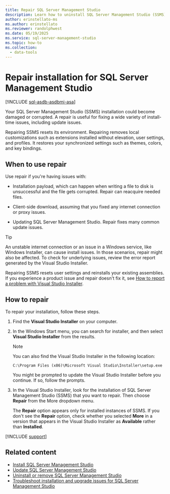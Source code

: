 ```yaml
---
title: Repair SQL Server Management Studio
description: Learn how to uninstall SQL Server Management Studio (SSMS).
author: erinstellato-ms
ms.author: erinstellato
ms.reviewer: randolphwest
ms.date: 05/19/2025
ms.service: sql-server-management-studio
ms.topic: how-to
ms.collection:
  - data-tools
---
```

# Repair installation for SQL Server Management Studio

[!INCLUDE [sql-asdb-asdbmi-asa](../includes/applies-to-version/sql-asdb-asdbmi-asa.md)]

Your SQL Server Management Studio (SSMS) installation could become damaged or corrupted. A repair is useful for fixing a wide variety of install-time issues, including update issues.

Repairing SSMS resets its environment. Repairing removes local customizations such as extensions installed without elevation, user settings, and profiles. It restores your synchronized settings such as themes, colors, and key bindings.

## When to use repair

Use repair if you're having issues with:

- Installation payload, which can happen when writing a file to disk is unsuccessful and the file gets corrupted. Repair can reacquire needed files.

- Client-side download, assuming that you fixed any internet connection or proxy issues.

- Updating SQL Server Management Studio. Repair fixes many common update issues.

> [!TIP]  
> An unstable internet connection or an issue in a Windows service, like Windows Installer, can cause install issues. In those scenarios, repair might also be affected. To check for underlying issues, review the error report generated by the Visual Studio Installer.

Repairing SSMS resets user settings and reinstalls your existing assemblies. If you experience a product issue and repair doesn't fix it, see [How to report a problem with Visual Studio Installer](/visualstudio/ide/how-to-report-a-problem-with-visual-studio).

## How to repair

To repair your installation, follow these steps.

1. Find the **Visual Studio Installer** on your computer.

1. In the Windows Start menu, you can search for installer, and then select **Visual Studio Installer** from the results.

   > [!NOTE]  
   > You can also find the Visual Studio Installer in the following location:
   >
   > `C:\Program Files (x86)\Microsoft Visual Studio\Installer\setup.exe`

   You might be prompted to update the Visual Studio Installer before you continue. If so, follow the prompts.

1. In the Visual Studio Installer, look for the installation of SQL Server Management Studio (SSMS) that you want to repair. Then choose **Repair** from the More dropdown menu.

   The **Repair** option appears only for installed instances of SSMS. If you don't see the **Repair** option, check whether you selected **More** in a version that appears in the Visual Studio Installer as **Available** rather than **Installed**.

[!INCLUDE [support](../includes/support.md)]

## Related content

- [Install SQL Server Management Studio](install.md)
- [Update SQL Server Management Studio](update.md)
- [Uninstall or remove SQL Server Management Studio](uninstall.md)
- [Troubleshoot installation and upgrade issues for SQL Server Management Studio](troubleshoot.md)
